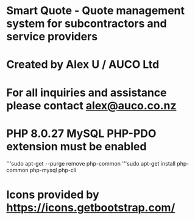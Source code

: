 # Smart Quote - Quote management system for subcontractors and service providers
# Created by Alex U / AUCO Ltd
# For all inquiries and assistance please contact alex@auco.co.nz

# PHP 8.0.27 MySQL PHP-PDO extension must be enabled
'''sudo apt-get --purge remove php-common
'''sudo apt-get install php-common php-mysql php-cli

# Icons provided by https://icons.getbootstrap.com/

